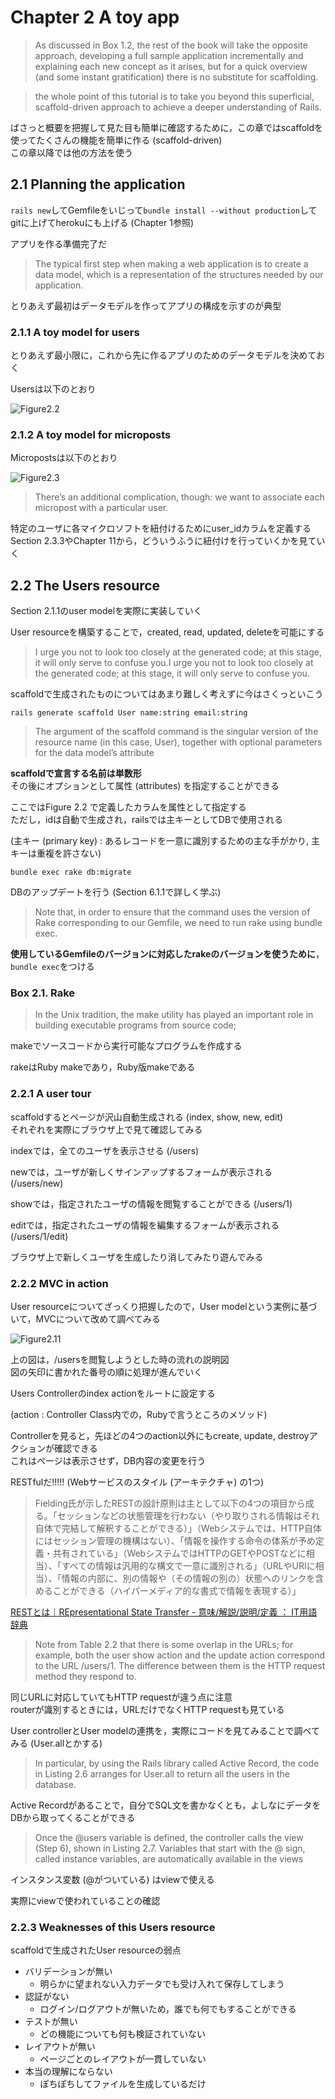 # Chapter 2 A toy app

> As discussed in Box 1.2, the rest of the book will take the opposite approach, developing a full sample application incrementally and explaining each new concept as it arises, but for a quick overview (and some instant gratification) there is no substitute for scaffolding.

> the whole point of this tutorial is to take you beyond this superficial, scaffold-driven approach to achieve a deeper understanding of Rails.

ばさっと概要を把握して見た目も簡単に確認するために，この章ではscaffoldを使ってたくさんの機能を簡単に作る (scaffold-driven)  
この章以降では他の方法を使う

## 2.1 Planning the application

```rails new```してGemfileをいじって```bundle install --without production```してgitに上げてherokuにも上げる (Chapter 1参照)

アプリを作る準備完了だ

> The typical first step when making a web application is to create a data model, which is a representation of the structures needed by our application.

とりあえず最初はデータモデルを作ってアプリの構成を示すのが典型

### 2.1.1 A toy model for users

とりあえず最小限に，これから先に作るアプリのためのデータモデルを決めておく

Usersは以下のとおり

![Figure2.2](https://softcover.s3.amazonaws.com/636/ruby_on_rails_tutorial_3rd_edition/images/figures/demo_user_model.png)

### 2.1.2 A toy model for microposts

Micropostsは以下のとおり

![Figure2.3](https://softcover.s3.amazonaws.com/636/ruby_on_rails_tutorial_3rd_edition/images/figures/demo_micropost_model.png)

> There’s an additional complication, though: we want to associate each micropost with a particular user.

特定のユーザに各マイクロソフトを紐付けるためにuser_idカラムを定義する  
Section 2.3.3やChapter 11から，どういうふうに紐付けを行っていくかを見ていく

## 2.2 The Users resource

Section 2.1.1のuser modelを実際に実装していく

User resourceを構築することで，created, read, updated, deleteを可能にする

> I urge you not to look too closely at the generated code; at this stage, it will only serve to confuse you.I urge you not to look too closely at the generated code; at this stage, it will only serve to confuse you.

scaffoldで生成されたものについてはあまり難しく考えずに今はさくっといこう

```rails generate scaffold User name:string email:string```

> The argument of the scaffold command is the singular version of the resource name (in this case, User), together with optional parameters for the data model’s attribute

**scaffoldで宣言する名前は単数形**  
その後にオプションとして属性 (attributes) を指定することができる  

ここではFigure 2.2 で定義したカラムを属性として指定する  
ただし，idは自動で生成され，railsでは主キーとしてDBで使用される

(主キー (primary key) : あるレコードを一意に識別するための主な手がかり, 主キーは重複を許さない)

```bundle exec rake db:migrate```

DBのアップデートを行う (Section 6.1.1で詳しく学ぶ)

> Note that, in order to ensure that the command uses the version of Rake corresponding to our Gemfile, we need to run rake using bundle exec.

**使用しているGemfileのバージョンに対応したrakeのバージョンを使うために**，```bundle exec```をつける

### Box 2.1. Rake

> In the Unix tradition, the make utility has played an important role in building executable programs from source code;

makeでソースコードから実行可能なプログラムを作成する

rakeはRuby makeであり，Ruby版makeである

### 2.2.1 A user tour

scaffoldするとページが沢山自動生成される (index, show, new, edit)  
それぞれを実際にブラウザ上で見て確認してみる  

indexでは，全てのユーザを表示させる (/users)

newでは，ユーザが新しくサインアップするフォームが表示される (/users/new)

showでは，指定されたユーザの情報を閲覧することができる (/users/1)

editでは，指定されたユーザの情報を編集するフォームが表示される (/users/1/edit)

ブラウザ上で新しくユーザを生成したり消してみたり遊んでみる

### 2.2.2 MVC in action

User resourceについてざっくり把握したので，User modelという実例に基づいて，MVCについて改めて調べてみる

![Figure2.11](https://softcover.s3.amazonaws.com/636/ruby_on_rails_tutorial_3rd_edition/images/figures/mvc_detailed.png)

上の図は，/usersを閲覧しようとした時の流れの説明図  
図の矢印に書かれた番号の順に処理が進んでいく

Users Controllerのindex actionをルートに設定する

(action : Controller Class内での，Rubyで言うところのメソッド)

Controllerを見ると，先ほどの4つのaction以外にもcreate, update, destroyアクションが確認できる  
これはページは表示させず，DB内容の変更を行う

RESTfulだ!!!!! (Webサービスのスタイル (アーキテクチャ) の1つ)

> Fielding氏が示したRESTの設計原則は主として以下の4つの項目から成る。「セッションなどの状態管理を行わない（やり取りされる情報はそれ自体で完結して解釈することができる）」（Webシステムでは、HTTP自体にはセッション管理の機構はない）、「情報を操作する命令の体系が予め定義・共有されている」（WebシステムではHTTPのGETやPOSTなどに相当）、「すべての情報は汎用的な構文で一意に識別される」（URLやURIに相当）、「情報の内部に、別の情報や（その情報の別の）状態へのリンクを含めることができる（ハイパーメディア的な書式で情報を表現する）」

[RESTとは｜REpresentational State Transfer - 意味/解説/説明/定義 ： IT用語辞典](http://e-words.jp/w/REST.html)

> Note from Table 2.2 that there is some overlap in the URLs; for example, both the user show action and the update action correspond to the URL /users/1. The difference between them is the HTTP request method they respond to.

同じURLに対応していてもHTTP requestが違う点に注意  
routerが識別するときには，URLだけでなくHTTP requestも見ている

User controllerとUser modelの連携を，実際にコードを見てみることで調べてみる (User.allとかする)

> In particular, by using the Rails library called Active Record, the code in Listing 2.6 arranges for User.all to return all the users in the database.

Active Recordがあることで，自分でSQL文を書かなくとも，よしなにデータをDBから取ってくることができる

> Once the @users variable is defined, the controller calls the view (Step 6), shown in Listing 2.7. Variables that start with the @ sign, called instance variables, are automatically available in the views

インスタンス変数 (@がついている) はviewで使える  

実際にviewで使われていることの確認

### 2.2.3 Weaknesses of this Users resource

scaffoldで生成されたUser resourceの弱点

* バリデーションが無い
  - 明らかに望まれない入力データでも受け入れて保存してしまう
* 認証がない
  - ログイン/ログアウトが無いため，誰でも何でもすることができる
* テストが無い
  - どの機能についても何も検証されていない
* レイアウトが無い
  - ページごとのレイアウトが一貫していない
* 本当の理解にならない
  - ぽちぽちしてファイルを生成しているだけ
